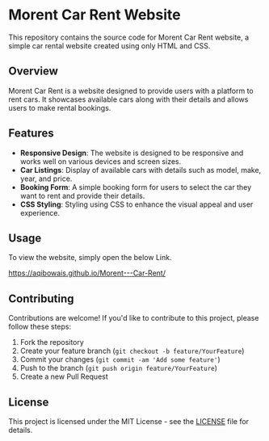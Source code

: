 
# Morent Car Rent Website

This repository contains the source code for Morent Car Rent website, a simple car rental website created using only HTML and CSS.

## Overview

Morent Car Rent is a website designed to provide users with a platform to rent cars. It showcases available cars along with their details and allows users to make rental bookings.

## Features

- **Responsive Design**: The website is designed to be responsive and works well on various devices and screen sizes.
- **Car Listings**: Display of available cars with details such as model, make, year, and price.
- **Booking Form**: A simple booking form for users to select the car they want to rent and provide their details.
- **CSS Styling**: Styling using CSS to enhance the visual appeal and user experience.

## Usage

To view the website, simply open the below Link.

https://aqibowais.github.io/Morent---Car-Rent/

## Contributing

Contributions are welcome! If you'd like to contribute to this project, please follow these steps:

1. Fork the repository
2. Create your feature branch (`git checkout -b feature/YourFeature`)
3. Commit your changes (`git commit -am 'Add some feature'`)
4. Push to the branch (`git push origin feature/YourFeature`)
5. Create a new Pull Request

## License

This project is licensed under the MIT License - see the [LICENSE](LICENSE) file for details.

